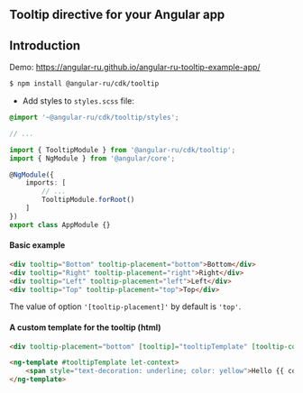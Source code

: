 ## Tooltip directive for your Angular app

## Introduction

Demo: https://angular-ru.github.io/angular-ru-tooltip-example-app/

```bash
$ npm install @angular-ru/cdk/tooltip
```

-   Add styles to `styles.scss` file:

```scss
@import '~@angular-ru/cdk/tooltip/styles';

// ...
```

```ts
import { TooltipModule } from '@angular-ru/cdk/tooltip';
import { NgModule } from '@angular/core';

@NgModule({
    imports: [
        // ...
        TooltipModule.forRoot()
    ]
})
export class AppModule {}
```

#### Basic example

```html
<div tooltip="Bottom" tooltip-placement="bottom">Bottom</div>
<div tooltip="Right" tooltip-placement="right">Right</div>
<div tooltip="Left" tooltip-placement="left">Left</div>
<div tooltip="Top" tooltip-placement="top">Top</div>
```

The value of option `'[tooltip-placement]'` by default is `'top'`.

#### A custom template for the tooltip (html)

```html
<div tooltip-placement="bottom" [tooltip]="tooltipTemplate" [tooltip-context]="{ name: 'Max' }">Bottom with HTML</div>

<ng-template #tooltipTemplate let-context>
    <span style="text-decoration: underline; color: yellow">Hello {{ context.name }}</span>
</ng-template>
```
